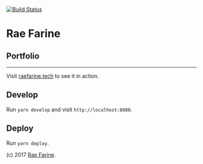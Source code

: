 [![Build Status](https://travis-ci.org/rfarine/raefarinetech.svg?branch=master)](https://travis-ci.org/rfarine/raefarinetech)

# Rae Farine
## Portfolio
---

Visit [raefarine.tech](http://raefarine.tech) to see it in action.

## Develop

Run `yarn develop` and visit `http://localhost:8080`.

## Deploy

Run `yarn deploy`.

(c) 2017 [Rae Farine](http://twitter.com/raefarine).

